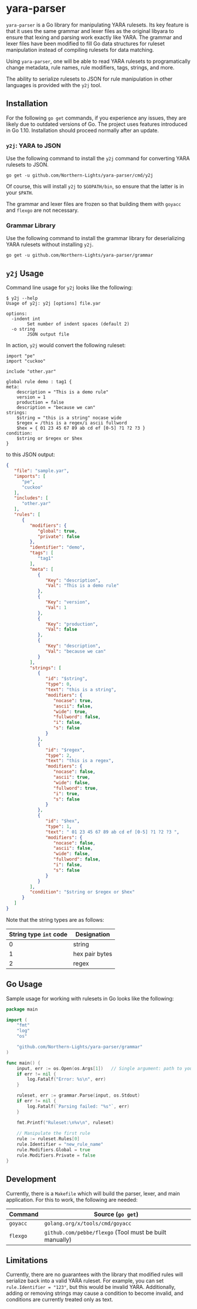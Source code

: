 # yara-parser

`yara-parser` is a Go library for manipulating YARA rulesets.  Its key feature is that it uses the same grammar and lexer files as the original libyara to ensure that lexing and parsing work exactly like YARA.  The grammar and lexer files have been modified to fill Go data structures for ruleset manipulation instead of compiling rulesets for data matching.

Using `yara-parser`, one will be able to read YARA rulesets to programatically change metadata, rule names, rule modifiers, tags, strings, and more.

The ability to serialize rulesets to JSON for rule manipulation in other languages is provided with the `y2j` tool.

## Installation

For the following `go get` commands, if you experience any issues, they are likely due to outdated versions of Go.  The project uses features introduced in Go 1.10.  Installation should proceed normally after an update.

### `y2j`: YARA to JSON

Use the following command to install the `y2j` command for converting YARA rulesets to JSON.

`go get -u github.com/Northern-Lights/yara-parser/cmd/y2j`

Of course, this will install `y2j` to `$GOPATH/bin`, so ensure that the latter is in your `$PATH`.

The grammar and lexer files are frozen so that building them with `goyacc` and `flexgo` are not necessary.

### Grammar Library

Use the following command to install the grammar library for deserializing YARA rulesets without installing `y2j`.

`go get -u github.com/Northern-Lights/yara-parser/grammar`

## `y2j` Usage

Command line usage for `y2j` looks like the following:

```
$ y2j --help            
Usage of y2j: y2j [options] file.yar

options:
  -indent int
        Set number of indent spaces (default 2)
  -o string               
        JSON output file
```

In action, `y2j` would convert the following ruleset:

```yara
import "pe"
import "cuckoo"

include "other.yar"

global rule demo : tag1 {
meta:
    description = "This is a demo rule"
    version = 1
    production = false
    description = "because we can"
strings:
    $string = "this is a string" nocase wide
    $regex = /this is a regex/i ascii fullword
    $hex = { 01 23 45 67 89 ab cd ef [0-5] ?1 ?2 ?3 }
condition:
    $string or $regex or $hex
}
```

to this JSON output:

```json
{
   "file": "sample.yar",
   "imports": [
      "pe",
      "cuckoo"
   ],
   "includes": [
      "other.yar"
   ],
   "rules": [
      {
         "modifiers": {
            "global": true,
            "private": false
         },
         "identifier": "demo",
         "tags": [
            "tag1"
         ],
         "meta": [
            {
               "Key": "description",
               "Val": "This is a demo rule"
            },
            {
               "Key": "version",
               "Val": 1
            },
            {
               "Key": "production",
               "Val": false
            },
            {
               "Key": "description",
               "Val": "because we can"
            }
         ],
         "strings": [
            {
               "id": "$string",
               "type": 0,
               "text": "this is a string",
               "modifiers": {
                  "nocase": true,
                  "ascii": false,
                  "wide": true,
                  "fullword": false,
                  "i": false,
                  "s": false
               }
            },
            {
               "id": "$regex",
               "type": 2,
               "text": "this is a regex",
               "modifiers": {
                  "nocase": false,
                  "ascii": true,
                  "wide": false,
                  "fullword": true,
                  "i": true,
                  "s": false
               }
            },
            {
               "id": "$hex",
               "type": 1,
               "text": " 01 23 45 67 89 ab cd ef [0-5] ?1 ?2 ?3 ",
               "modifiers": {
                  "nocase": false,
                  "ascii": false,
                  "wide": false,
                  "fullword": false,
                  "i": false,
                  "s": false
               }
            }
         ],
         "condition": "$string or $regex or $hex"
      }
   ]
}
```

Note that the string types are as follows:

| String type `int` code | Designation |
| - | - |
| 0 | string |
| 1 | hex pair bytes |
| 2 | regex |

## Go Usage

Sample usage for working with rulesets in Go looks like the following:

```go
package main

import (
	"fmt"
	"log"
	"os"

	"github.com/Northern-Lights/yara-parser/grammar"
)

func main() {
	input, err := os.Open(os.Args[1])   // Single argument: path to your file
	if err != nil {
		log.Fatalf("Error: %s\n", err)
	}

	ruleset, err := grammar.Parse(input, os.Stdout)
	if err != nil {
		log.Fatalf(`Parsing failed: "%s"`, err)
	}

    fmt.Printf("Ruleset:\n%v\n", ruleset)
    
    // Manipulate the first rule
    rule := ruleset.Rules[0]
    rule.Identifier = "new_rule_name"
    rule.Modifiers.Global = true
    rule.Modifiers.Private = false
}
```

## Development

Currently, there is a `Makefile` which will build the parser, lexer, and main application.  For this to work, the following are needed:

| Command | Source (`go get`) |
| - | - |
| `goyacc` | `golang.org/x/tools/cmd/goyacc` |
| `flexgo` | `github.com/pebbe/flexgo` (Tool must be built manually)|

## Limitations

Currently, there are no guarantees with the library that modified rules will serialize back into a valid YARA ruleset.  For example, you can set `rule.Identifier = "123"`, but this would be invalid YARA.  Additionally, adding or removing strings may cause a condition to become invalid, and conditions are currently treated only as text.
